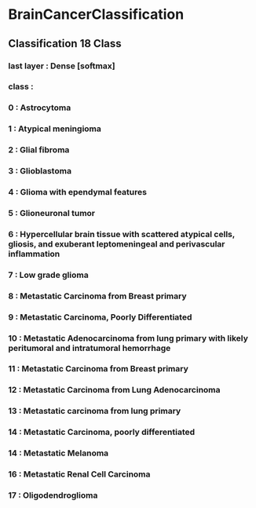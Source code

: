 # BrainCancerClassification

## Classification 18 Class

### last layer : Dense [softmax]
### class : 
###   0  : Astrocytoma
###   1  : Atypical meningioma
###   2  : Glial fibroma
###   3  : Glioblastoma
###   4  : Glioma with ependymal features
###   5  : Glioneuronal tumor
###   6  : Hypercellular brain tissue with scattered atypical cells, gliosis, and exuberant leptomeningeal and perivascular inflammation
###   7  : Low grade glioma
###   8  : Metastatic Carcinoma from Breast primary
###   9  : Metastatic Carcinoma, Poorly Differentiated
###   10 : Metastatic Adenocarcinoma from lung primary with likely peritumoral and intratumoral hemorrhage
###   11 : Metastatic Carcinoma from Breast primary
###   12 : Metastatic Carcinoma from Lung Adenocarcinoma
###   13 : Metastatic carcinoma from lung primary
###   14 : Metastatic Carcinoma, poorly differentiated
###   14 : Metastatic Melanoma
###   16 : Metastatic Renal Cell Carcinoma
###   17 : Oligodendroglioma
